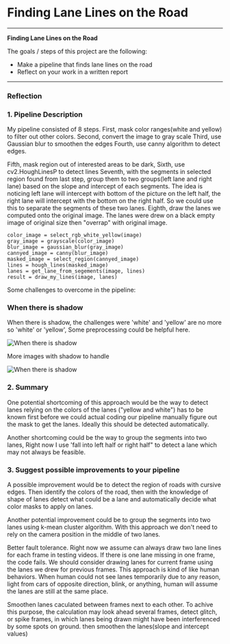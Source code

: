 # **Finding Lane Lines on the Road** 


---

**Finding Lane Lines on the Road**

The goals / steps of this project are the following:
* Make a pipeline that finds lane lines on the road
* Reflect on your work in a written report


[//]: # (Image References)

[image1]: ./examples/grayscale.jpg "Grayscale"

---


### Reflection

### 1. Pipeline Description

My pipeline consisted of 8 steps. 
First, mask color ranges(white and yellow) to filter out other colors.
Second, convert the image to gray scale
Third, use Gaussian blur to smoothen the edges
Fourth, use canny algorithm to detect edges.

[image1]: ./examples/test1.png "Some challenges in adjusting parameters"

Fifth, mask region out of interested areas to be dark, 
Sixth, use cv2.HoughLinesP to detect lines
Seventh, with the segments in selected region found from last step, group them to two groups(left lane and right lane) based on the slope and intercept of each segments. The idea is noticing left lane will intercept with bottom of the picture on the left half, the right lane will intercept with the bottom on the right half. So we could use this to separate the segments of these two lanes.
Eighth, draw the lanes we computed onto the original image. The lanes were drew on a black empty image of original size then "overrap" with original image.

    color_image = select_rgb_white_yellow(image)
    gray_image = grayscale(color_image)
    blur_image = gaussian_blur(gray_image)
    cannyed_image = canny(blur_image)
    masked_image = select_region(cannyed_image)
    lines = hough_lines(masked_image)
    lanes = get_lane_from_segements(image, lines)
    result = draw_my_lines(image, lanes)

Some challenges to overcome in the pipeline:

### When there is shadow

When there is shadow, the challenges were 'white' and 'yellow' are no more so 'white' or 'yellow', Some preprocessing could be helpful here.

![When there is shadow](https://github.com/chunhui-shi/CarND-LaneLines-P1/blob/master/test_images/shadow1.jpg)

More images with shadow to handle

![When there is shadow](https://github.com/chunhui-shi/CarND-LaneLines-P1/blob/master/test_images/shadow2.jpg)

### 2. Summary


One potential shortcoming of this approach would be the way to detect lanes relying on the colors of the lanes ("yellow and white") has to be known first before we could actual coding our pipeline manually figure out the mask to get the lanes. Ideally this should be detected automatically.

Another shortcoming could be the way to group the segments into two lanes, Right now I use 'fall into left half or right half" to detect a lane which may not always be feasible.

### 3. Suggest possible improvements to your pipeline

A possible improvement would be to detect the region of roads with cursive edges. Then identify the colors of the road, then with the knowledge of shape of lanes detect what could be a lane and automatically decide what color masks to apply on lanes.

Another potential improvement could be to group the segments into two lanes using k-mean cluster algorithm. With this approach we don't need to rely on the camera position in the middle of two lanes.

Better fault tolerance. Right now we assume can always draw two lane lines for each frame in testing videos. If there is one lane missing in one frame, the code fails. We should consider drawing lanes for current frame using the lanes we drew for previous frames. This approach is kind of like human behaviors. When human could not see lanes temporarily due to any reason, light from cars of opposite direction, blink, or anything, human will assume the lanes are still at the same place.

Smoothen lanes caculated between frames next to each other. To achive this purpose, the calculation may look ahead several frames, detect glitch, or spike frames, in which lanes being drawn might have been interferenced by some spots on ground. then smoothen the lanes(slope and intercept values)

